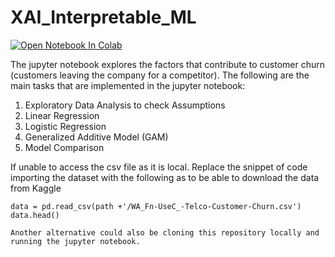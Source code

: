# XAI_Interpretable_ML

[![Open Notebook In Colab](https://colab.research.google.com/assets/colab-badge.svg)](https://colab.research.google.com/github/merongedrago/XAI_Interpretable_ML/blob/main/Interpretable_ML.ipynb)  

The jupyter notebook explores the factors that contribute to customer churn (customers leaving the company for a competitor). The following are the main tasks that are implemented in the jupyter notebook: 

1. Exploratory Data Analysis to check Assumptions
2. Linear Regression
3. Logistic Regression
4. Generalized Additive Model (GAM)
5. Model Comparison

If unable to access the csv file as it is local. Replace the snippet of code importing the dataset with the following as to be able to download the data from Kaggle
```path = kagglehub.dataset_download("blastchar/telco-customer-churn")
data = pd.read_csv(path +'/WA_Fn-UseC_-Telco-Customer-Churn.csv') 
data.head()

Another alternative could also be cloning this repository locally and running the jupyter notebook.